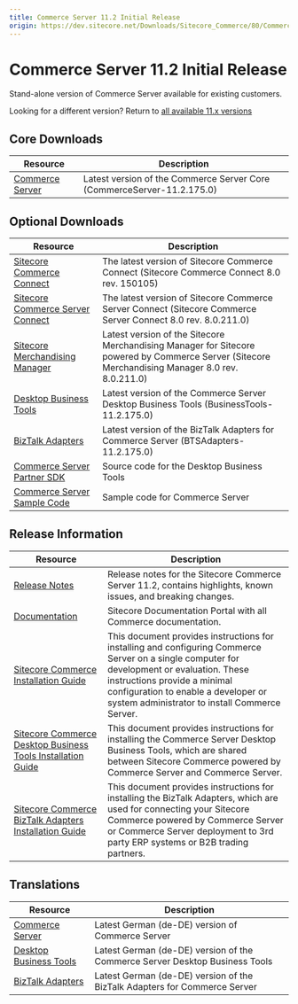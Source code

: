 ```yaml
---
title: Commerce Server 11.2 Initial Release
origin: https://dev.sitecore.net/Downloads/Sitecore_Commerce/80/Commerce_Server_112_Initial_Release.aspx
---
```


# Commerce Server 11.2 Initial Release

Stand-alone version of Commerce Server available for existing customers.  

Looking for a different version? Return to [all available 11.x versions](/Downloads/Sitecore_Commerce)

## Core Downloads

 | Resource | Description |
 | --- | --- |
 | [Commerce Server](https://sitecoredev.azureedge.net/~/media/10D7E5495E3B4E969305B06F57F002A0.ashx?date=20160720T164147) | Latest version of the Commerce Server Core (CommerceServer-11.2.175.0) |

## Optional Downloads

 | Resource | Description |
 | --- | --- |
 | [Sitecore Commerce Connect](https://sitecoredev.azureedge.net/~/media/AC3D48E7444C407FB1844CF86AB0E6D9.ashx?date=20170110T200318) | The latest version of Sitecore Commerce Connect (Sitecore Commerce Connect 8.0 rev. 150105) |
 | [Sitecore Commerce Server Connect](https://sitecoredev.azureedge.net/~/media/85412C8A7AB242DDAF8BC0AB78CA8A17.ashx?date=20170110T200313) | The latest version of Sitecore Commerce Server Connect (Sitecore Commerce Server Connect 8.0 rev. 8.0.211.0) |
 | [Sitecore Merchandising Manager](https://sitecoredev.azureedge.net/~/media/B77A92EE7AFD475093F6EAB01ED97626.ashx?date=20170110T200315) | Latest version of the Sitecore Merchandising Manager for Sitecore powered by Commerce Server (Sitecore Merchandising Manager 8.0 rev. 8.0.211.0) |
 | [Desktop Business Tools](https://sitecoredev.azureedge.net/~/media/7C44B7E0FDF14A93975B1DBFCE7019D0.ashx?date=20160725T163121) | Latest version of the Commerce Server Desktop Business Tools (BusinessTools-11.2.175.0) |
 | [BizTalk Adapters](https://sitecoredev.azureedge.net/~/media/142EBF6A1EF14604A21FE49C47CF2284.ashx?date=20160824T204934) | Latest version of the BizTalk Adapters for Commerce Server (BTSAdapters-11.2.175.0) |
 | [Commerce Server Partner SDK](https://marketplace.sitecore.net/Modules/Commerce_Server_Desktop_Business_Tools_SDK?sc_lang=en) | Source code for the Desktop Business Tools  <br /> |
 | [Commerce Server Sample Code](https://marketplace.sitecore.net/Modules/Commerce_Server_SDK?sc_lang=en) | Sample code for Commerce Server |

## Release Information

 | Resource | Description |
 | --- | --- |
 | [Release Notes](http://commercesdn.sitecore.net/SCpbcs80/Readme/en-us/) | Release notes for the Sitecore Commerce Server 11.2, contains highlights, known issues, and breaking changes. |
 | [Documentation](https://doc.sitecore.com/) | Sitecore Documentation Portal with all Commerce documentation. |
 | [Sitecore Commerce Installation Guide](http://commercesdn.sitecore.net/SCpbCS80/SitecoreCommerceInstallationGuide/en-us/index_frames.html) | This document provides instructions for installing and configuring Commerce Server on a single computer for development or evaluation. These instructions provide a minimal configuration to enable a developer or system administrator to install Commerce Server.  <br /> |
 | [Sitecore Commerce Desktop Business Tools Installation Guide](http://commercesdn.sitecore.net/SCpbCS80/SitecoreCommerceDesktopBusinessToolsInstallationGuide/en-us/index_frames.html) | This document provides instructions for installing the Commerce Server Desktop Business Tools, which are shared between Sitecore Commerce powered by Commerce Server and Commerce Server.  <br /> |
 | [Sitecore Commerce BizTalk Adapters Installation Guide](http://commercesdn.sitecore.net/SCpbCS80/SitecoreCommerceBizTalkAdaptersInstallationGuide/en-us/index_frames.html) | This document provides instructions for installing the BizTalk Adapters, which are used for connecting your Sitecore Commerce powered by Commerce Server or Commerce Server deployment to 3rd party ERP systems or B2B trading partners.  <br /> |

## Translations

 | Resource | Description |
 | --- | --- |
 | [Commerce Server](https://sitecoredev.azureedge.net/~/media/F6457630003D4023A1CB35B58658F9FB.ashx?date=20160726T150723) | Latest German (de-DE) version of Commerce Server  <br /> |
 | [Desktop Business Tools](https://sitecoredev.azureedge.net/~/media/86CABA3E344A4D0F8752A3AD74EFCA9D.ashx?date=20160726T151544) | Latest German (de-DE) version of the Commerce Server Desktop Business Tools  <br /> |
 | [BizTalk Adapters](https://sitecoredev.azureedge.net/~/media/451EFD61BA294395912DD38036D76A1E.ashx?date=20160726T152739) | Latest German (de-DE) version of the BizTalk Adapters for Commerce Server |